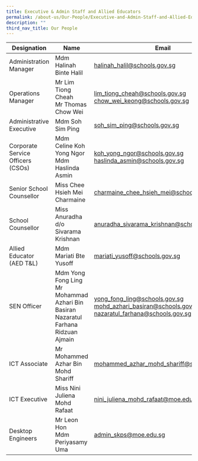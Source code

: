 ```yaml
---
title: Executive & Admin Staff and Allied Educators
permalink: /about-us/Our-People/Executive-and-Admin-Staff-and-Allied-Educators/
description: ""
third_nav_title: Our People
---
```

| Designation | Name | Email |
| -------- | -------- | -------- |
| Administration Manager     | Mdm Halinah Binte Halil     | [halinah\_halil@schools.gov.sg](mailto:halinah_halil@schools.gov.sg)     |
|Operations Manager| Mr Lim Tiong Cheah<br>Mr Thomas Chow Wei | [lim\_tiong\_cheah@schools.gov.sg](mailto:lim_tiong_cheah@schools.gov.sg)<br>[chow\_wei\_keong@schools.gov.sg](http://chow_wei_keong@schools.gov.sg%20/)|
|Administrative Executive | Mdm Soh Sim Ping |[soh\_sim\_ping@schools.gov.sg](http://soh_sim_ping@schools.gov.sg%20/)
| Corporate Service Officers (CSOs) | Mdm Celine Koh Yong Ngor <br> Mdm Haslinda Asmin | [koh\_yong\_ngor@schools.gov.sg](mailto:koh_yong_ngor@schools.gov.sg) <br> [haslinda\_asmin@schools.gov.sg](mailto:haslinda_asmin@school.gov.sg)
| Senior School Counsellor | Miss Chee Hsieh Mei Charmaine | [charmaine_chee_hsieh_mei@schools.gov.sg](charmaine_chee_hsieh_mei@schools.gov.sg)
| School Counsellor | Miss Anuradha d/o Sivarama Krishnan | [anuradha_sivarama_krishnan@schools.gov.sg](anuradha_sivarama_krishnan@schools.gov.sg)
| Allied Educator (AED T&L) | Mdm Mariati Bte Yusoff | [mariati\_yusoff@schools.gov.sg](mailto:mariati_yusoff@school.gov.sg)
| SEN Officer |  Mdm Yong Fong Ling <br> Mr Mohammad Azhari Bin Basiran<br>Nazaratul Farhana Ridzuan Ajmain |[yong\_fong\_ling@schools.gov.sg](mailto:yong_fong_ling@schools.gov.sg)<br> [mohd\_azhari\_basiran@schools.gov.sg](http://mohd_azhari_basiran@schools.gov.sg%20/)<br>[nazaratul_farhana@schools.gov.sg](nazaratul_farhana@schools.gov.sg)|
|ICT Associate | Mr Mohammed Azhar Bin Mohd Shariff | [mohammed\_azhar\_mohd\_shariff@schools.gov.sg](mailto:mohammed_azhar_mohd_shariff@school.gov.sg) |
|ICT Executive | Miss Nini Juliena Mohd Rafaat| [nini\_juliena\_mohd\_rafaat@moe.edu.sg](mailto:nini_juliena_mohd_rafaat@moe.edu.sg)
| Desktop Engineers | Mr Leon Hon <br>  Mdm Periyasamy Uma | [admin\_skps@moe.edu.sg](mailto:admin_skps@moe.edu.sg)